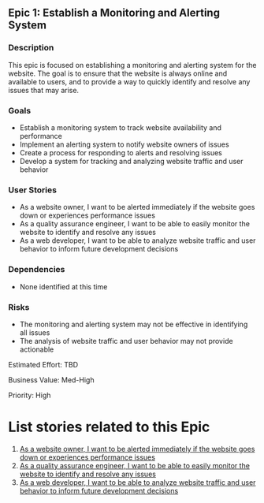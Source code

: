 ## Epic 1: Establish a Monitoring and Alerting System

### Description
This epic is focused on establishing a monitoring and alerting system for the website. The goal is to ensure that the website is always online and available to users, and to provide a way to quickly identify and resolve any issues that may arise.

### Goals
- Establish a monitoring system to track website availability and performance
- Implement an alerting system to notify website owners of issues
- Create a process for responding to alerts and resolving issues
- Develop a system for tracking and analyzing website traffic and user behavior

### User Stories
- As a website owner, I want to be alerted immediately if the website goes down or experiences performance issues
- As a quality assurance engineer, I want to be able to easily monitor the website to identify and resolve any issues
- As a web developer, I want to be able to analyze website traffic and user behavior to inform future development decisions

### Dependencies
- None identified at this time

### Risks
- The monitoring and alerting system may not be effective in identifying all issues
- The analysis of website traffic and user behavior may not provide actionable




Estimated Effort: TBD

Business Value: Med-High

Priority: High

# List stories related to this Epic
1. [As a website owner, I want to be alerted immediately if the website goes down or experiences performance issues](stories/E1story1.md)
2. [As a quality assurance engineer, I want to be able to easily monitor the website to identify and resolve any issues](stories/E1story2.md)
3. [As a web developer, I want to be able to analyze website traffic and user behavior to inform future development decisions](stories/E1story3.md)
